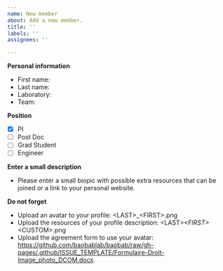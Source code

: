 ```yaml
---
name: New member
about: Add a new member.
title: ''
labels: ''
assignees: ''

---
```


**Personal information**
- First name:
- Last name:
- Laboratory:
- Team:

**Position**
- [X] PI
- [ ] Post Doc
- [ ] Grad Student
- [ ] Engineer

**Enter a small description**
- Please enter a small biopic with possible extra resources that can be joined or a link to your personal website.

**Do not forget**
- Upload an avatar to your profile: \<LAST\>_\<FIRST\>.png
- Upload the resources of your profile description: \<LAST\>_\<FIRST\>_\<CUSTOM\>.png
- Upload the agreement form to use your avatar: https://github.com/baobablab/baobab/raw/gh-pages/.github/ISSUE_TEMPLATE/Formulaire-Droit-Image_photo_DCOM.docx.
